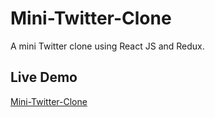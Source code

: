# Mini-Twitter-Clone
A mini Twitter clone using React JS and Redux.

## Live Demo 
[Mini-Twitter-Clone](https://peaceful-montalcini-391d13.netlify.com/)
